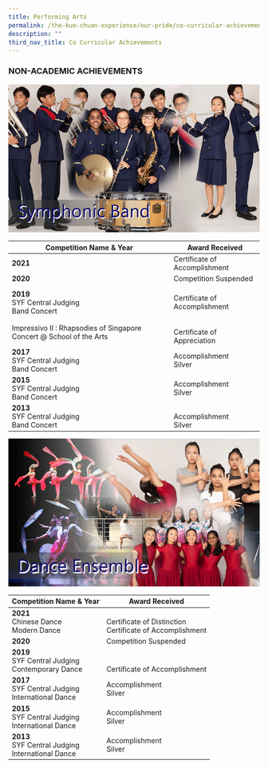 ```yaml
---
title: Performing Arts
permalink: /the-kuo-chuan-experience/our-pride/co-curricular-achievements/performing-arts/
description: ""
third_nav_title: Co Curricular Achievements
---
```

### NON-ACADEMIC ACHIEVEMENTS

![](/images/The%20Kuo%20Chuan%20Experience/Our%20Pride/Co%20Curricular%20achievements/symphonic%20band.jpg)



<table>
<thead>
  <tr>
    <th>Competition Name &amp; Year</th>
    <th>Award Received</th>
  </tr>
</thead>
<tbody>
  <tr>
    <td> <b>2021</b></td>
    <td> Certificate of Accomplishment</td>
  </tr>
  <tr>
    <td> <b>2020</b></td>
    <td> Competition Suspended</td>
  </tr>
  <tr>
    <td> <b>2019</b><br>SYF Central Judging<br>Band Concert<br><br>Impressivo II : Rhapsodies of Singapore Concert @ School of the Arts</td>
    <td> <br>Certificate of Accomplishment<br><br><br>Certificate of Appreciation</td>
  </tr>
  <tr>
    <td><b>2017</b><br>SYF Central Judging <br>Band Concert </td>
    <td>Accomplishment <br>Silver </td>
  </tr>
  <tr>
    <td><b>2015</b><br>SYF Central Judging <br>Band Concert</td>
    <td>Accomplishment <br>Silver</td>
  </tr>
  <tr>
    <td> <b>2013</b><br>SYF Central Judging <br>Band Concert</td>
    <td> <br>Accomplishment <br>Silver</td>
  </tr>
</tbody>
</table>


![](/images/The%20Kuo%20Chuan%20Experience/Our%20Pride/Co%20Curricular%20achievements/DanceEnsemble.jpg)

<table>
<thead>
  <tr>
    <th>Competition Name &amp; Year</th>
    <th>Award Received</th>
  </tr>
</thead>
<tbody>
  <tr>
    <td> <b>2021</b><br>Chinese Dance<br>Modern Dance</td>
    <td> <br>Certificate of Distinction<br>Certificate of Accomplishment</td>
  </tr>
  <tr>
    <td> <b>2020</b></td>
    <td> Competition Suspended</td>
  </tr>
  <tr>
    <td> <b>2019</b><br>SYF Central Judging<br>Contemporary Dance</td>
    <td> <br><br>Certificate of Accomplishment</td>
  </tr>
  <tr>
    <td><b>2017</b> <br>SYF Central Judging <br>International Dance</td>
    <td>Accomplishment<br>Silver </td>
  </tr>
  <tr>
    <td><b>2015</b><br>SYF Central Judging <br>International Dance</td>
    <td>Accomplishment<br>Silver</td>
  </tr>
  <tr>
    <td> <b>2013</b><br>SYF Central Judging <br>International Dance</td>
    <td> Accomplishment<br>Silver</td>
  </tr>
</tbody>
</table>